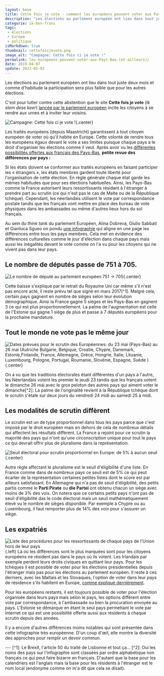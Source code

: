 ```yaml
---
layout: base
title: Cette fois je vote - comment les européens peuvent voter aux Pays-Bas (et ailleurs)
description: "Les élections au parlement européen ont lieu dans tout juste deux mois et comme d'habitude la participation sera plus faible que pour les autres élections.  "
categorie: ik-ben-frans
tags: 
 - élections
 - Europe
 - politique
isMarkdown: true
thumbnail: cettefoisjevote.png
image_alt: "Campagne: Cette fois ci je vote !"
permalink: les-europeens-peuvent-voter-aux-Pays-Bas-(et-ailleurs)/
date: 2019-04-07
update: 2022-05-02
---
```


Les élections au parlement européen ont lieu dans tout juste deux mois et comme d'habitude la participation sera plus faible que pour les autres élections. 

C'est pour lutter contre cette abstention que le site **Cette fois je vote** (*Ik stem dese keer*) [lancée par le parlement européen](/Cette-fois-je-vote) incite les citoyens à se rendre aux urnes et à inviter leur voisins.

![Campagne: Cette fois ci je vote !](cettefoisjevote.png){.center}

<!--excerpt-->
Les traités européens (depuis Maastricht) garantissent à tout citoyen européen de voter où qu'il habite en Europe. Cette volonté de rendre tous les européens égaux devant le vote a ses limites puisque chaque pays a le droit d'organiser les élections comme il veut. Après avoir vu les [différentes possibilités offertes aux français des Pays-Bas](/Comment-les-francais-peuvent-voter-aux-Pays-Bas), **petite revue des différences par pays :**

Si les états doivent se conformer aux traités européens en faisant participer les « étrangers », les états membres gardent toute liberté pour l'organisation de cette élection. En règle générale chaque état garde les mêmes habitudes que pour ses élections habituelles. Ainsi, les Pays-Bas comme la France autorisent leurs ressortissants résidant à l'étranger à prendre part au scrutin (ce qui n'est pas le cas de Malte ou de la République tchèque). Cependant, les néerlandais utilisent le vote par correspondance postale tandis que les français vont mettre en place des bureau de vote physiques dans les ambassades ou même d'autres lieux hors du sol français.


Au sein du *think tank* du parlement Européen, Alina Dobreva, Giulio Sabbati et Gianluca Sgueo on pondu [une infographie](http://www.europarl.europa.eu/thinktank/en/document.html?reference=EPRS_ATA(2018)623556) qui aligne en une page les différences entre tous les pays membres. Cela met en évidence des différences culturelles comme le jour d'élection dans chaque pays mais aussi les inégalités devant le vote comme on l'a vu pour les citoyens qui ne vivent pas dans leur pays.

## Le nombre de députés passe de 751 à 705.

![Le nombre de député au parlement européen 751 → 705](nombre-de-deputes.png){.center}

Cette baisse s'explique par le retrait du Royaume Uni car même s'il n'est pas encore acté, il reste prévu tel que signé en mars 2017[^1]. Malgré cela, certain pays gagnent en nombre de sièges selon leur évolution démographique. Ainsi la France gagne 5 sièges et les Pays-Bas en gagnent 3 ce qui est plus proportionnellement. La palme de l'augmentation est celle de l'Estonie qui gagne 1 siège de plus et passe à 7 députés européens pour la prochaine mandature.

## Tout le monde ne vote pas le même jour

![Dates prévues pour le scrutin des Européennes: du 23 mai (Pays-Bas) au 26 mai (Autriche Bulgarie, Belgique, Croatie, Chypre, Danemark, Estonie,Finlande, France, Allemagne, Grèce, Hongrie, Italie, Lituanie, Luxembourg, Pologne, Portugal, Roumanie, Slovénie, Espagne, Suède )](dates-du-scrutin-prevues.png){.center}

On a vu que les traditions électorales étant différentes d'un pays à l'autre, les Néerlandais votent les premier le jeudi 23 tandis que les français votent le dimanche 26 mai avec le gros peloton des autres pays qui aiment voter le dimanche[^2]. La palme de l'originalité revient à la République tchèque dont le scrutin s'étale sur deux jours du vendredi 24 midi au samedi 25 à midi.

## Les modalités de scrutin diffèrent
Le scrutin est un de type proportionnel dans tous les pays parce que c'est imposé par le droit européen mais en dehors de cela de nombreux détails qui affectent les résultats diffèrent. La France a rejoint pour ce scrutin la majorité des pays qui n'ont qu'une circonscription unique pour tout le pays ce qui devrait offrir plus de pluralisme dans la représentation.

![ Seuil électoral pour scrutin proportionnel en Europe: de 5% à aucun seuil](seuil-electoral.png){.center}

Autre règle affectant le pluralisme est le seuil d'éligibilité d'une liste. En France comme dans de nombreux pays ce seuil est de 5% ce qui peut écarter de la représentation certaines petites listes dont le score est par ailleurs satisfaisant. En Allemagne qui n'a pas de seuil d'éligibilité, des petits partis comme le **Parti Pirate** ou **die Partei** ont obtenu chacun un siège avec moins de 3% des voix. On notera que ce certains petits pays n'ont pas de seuil d'éligibilité das le code électoral mais un seuil mathématiquement élevé vu le nombre de sièges disponible. Par exemple à Chypre ou au Luxembourg, il faut remporter plus de 14% des voix pour s'assurer un siège.

## Les expatriés

![Liste des procédures pour les ressortissants de chaque pays de l'Union hors de leur pays](modalites-de-vote-depuis-letranger.png){.left} Là où les différences sont le plus marquées sont pour les citoyens européens ne résident pas dans le pays où ils votent. Les Irlandais par exemple perdent leurs droits civiques en quittant leur pays. Pour les tchèques il est possible de voter pour les élections présidentielles depuis l'étranger mais pas pour les élections au parlement européen. Il reste à ces derniers, avec les Maltais et les Slovaques, l'option de voter dans leur pays de résidence s'ils habitent en Europe, [comme expliqué dernièrement](/Comment-les-francais-peuvent-voter-aux-Pays-Bas).

Pour les européens restants, il est toujours possible de voter pour l'élection organisée dans leurs pays mais selon le pays, les options diffèrent entre vote par correspondance, à l'ambassade ou bien la procuration envoyée au pays. L'Estonie se démarque en étant le seul pays permettant le vote par Internet ce qui est une possibilité offerte aussi aux résidents à chaque scrutin depuis des années.

Il y a encore d'autres différences moins notables qui sont présentée dans cette infographie très européenne. D'un coup d'œil, elle montre la diversité des approches pour remplir un devoir commun.

<!-- HTML -->
<div class="clear-both"></div>
<!-- / HTML -->
---
[^1]: Le Brexit, l'article 50 du traité de Lisbonne et tout ça…
[^2]: Oui les noms des pays sur l'infographie sont classées par ordre alphabétique non français ce qui peut faire bizarre en français. D'autant que la base pour les calendriers est l'anglais mais la base pour les résidents à l'étranger est le nom local (endonyme comme on m'a dit que cela se disait).
<!-- post notes:
http://www.europarl.europa.eu/RegData/etudes/ATAG/2018/623556/EPRS_ATA(2018)623556_FR.pdf
--->

